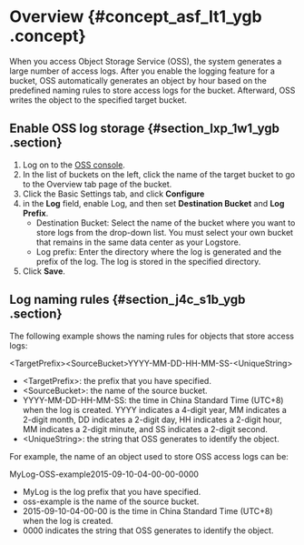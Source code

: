 # Overview {#concept_asf_lt1_ygb .concept}

When you access Object Storage Service \(OSS\), the system generates a large number of access logs. After you enable the logging feature for a bucket, OSS automatically generates an object by hour based on the predefined naming rules to store access logs for the bucket. Afterward, OSS writes the object to the specified target bucket.

## Enable OSS log storage {#section_lxp_1w1_ygb .section}

1.  Log on to the [OSS console](https://oss.console.aliyun.com/).
2.  In the list of buckets on the left, click the name of the target bucket to go to the Overview tab page of the bucket.
3.  Click the Basic Settings tab, and click **Configure**
4.  in the **Log** field, enable Log, and then set **Destination Bucket** and **Log Prefix**.
    -   Destination Bucket: Select the name of the bucket where you want to store logs from the drop-down list. You must select your own bucket that remains in the same data center as your Logstore.
    -   Log prefix: Enter the directory where the log is generated and the prefix of the log. The log is stored in the specified directory.
5.  Click **Save**.

## Log naming rules {#section_j4c_s1b_ygb .section}

The following example shows the naming rules for objects that store access logs:

<TargetPrefix\><SourceBucket\>YYYY-MM-DD-HH-MM-SS-<UniqueString\>

-   <TargetPrefix\>: the prefix that you have specified.
-   <SourceBucket\>: the name of the source bucket.
-   YYYY-MM-DD-HH-MM-SS: the time in China Standard Time \(UTC+8\) when the log is created. YYYY indicates a 4-digit year, MM indicates a 2-digit month, DD indicates a 2-digit day, HH indicates a 2-digit hour, MM indicates a 2-digit minute, and SS indicates a 2-digit second.
-   <UniqueString\>: the string that OSS generates to identify the object.

For example, the name of an object used to store OSS access logs can be:

MyLog-OSS-example2015-09-10-04-00-00-0000

-   MyLog is the log prefix that you have specified.
-   oss-example is the name of the source bucket.
-   2015-09-10-04-00-00 is the time in China Standard Time \(UTC+8\) when the log is created.
-   0000 indicates the string that OSS generates to identify the object.

